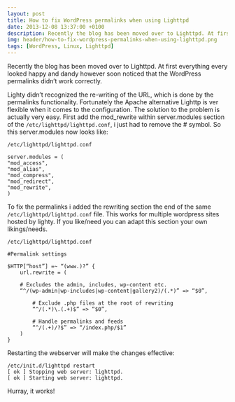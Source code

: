 ```yaml
---
layout: post
title: How to fix WordPress permalinks when using Lighttpd
date: 2013-12-08 13:37:00 +0100
description: Recently the blog has been moved over to Lighttpd. At first everything every looked happy and dandy however soon noticed that the WordPress permalinks didn’t work correctly.
img: header/how-to-fix-wordpress-permalinks-when-using-lighttpd.png
tags: [WordPress, Linux, Lighttpd]
---
```

Recently the blog has been moved over to Lighttpd. At first everything every looked happy and dandy however soon noticed that the WordPress permalinks didn’t work correctly.

Lighty didn’t recognized the re-writing of the URL, which is done by the permalinks functionality. Fortunately the Apache alternative Lighttp is ver flexible when it comes to the configuration. The solution to the problem is actually very easy. First add the mod_rewrite within server.modules section of the ```/etc/lighttpd/lighttpd.conf```, i just had to remove the # symbol. So this server.modules now looks like:

```/etc/lighttpd/lighttpd.conf```

	server.modules = (
	"mod_access",
	"mod_alias",
	"mod_compress",
	"mod_redirect",
	"mod_rewrite",
	)

To fix the permalinks i added the rewriting section the end of the same ```/etc/lighttpd/lighttpd.conf``` file. This works for multiple wordpress sites hosted by lighty. If you like/need you can adapt this section your own likings/needs.

```/etc/lighttpd/lighttpd.conf```

	#Permalink settings

	$HTTP[“host”] =~ “(www.)?” {
		url.rewrite = (

		# Excludes the admin, includes, wp-content etc.
		“^/(wp-admin|wp-includes|wp-content|gallery2)/(.*)” => “$0”,

			# Exclude .php files at the root of rewriting
			“^/(.*)\.(.+)$” => “$0”,

			# Handle permalinks and feeds
			“^/(.+)/?$” => “/index.php/$1”
		)
	}

Restarting the webserver will make the changes effective:

	/etc/init.d/lighttpd restart
	[ ok ] Stopping web server: lighttpd.
	[ ok ] Starting web server: lighttpd.

Hurray, it works!
